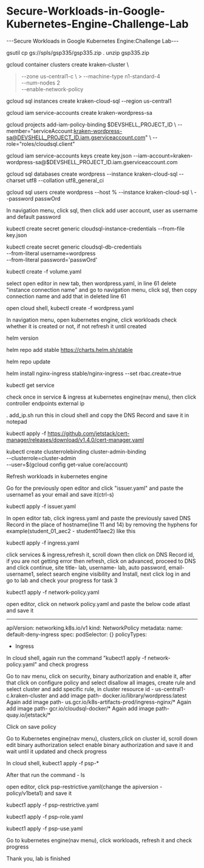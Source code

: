 # Secure-Workloads-in-Google-Kubernetes-Engine-Challenge-Lab

---Secure Workloads in Google Kubernetes Engine:Challenge Lab---

gsutil cp gs://spls/gsp335/gsp335.zip .
unzip gsp335.zip

gcloud container clusters create kraken-cluster \
>  --zone us-central1-c \                                                                                                                                                          >  --machine-type n1-standard-4 \
>  --num-nodes 2 \
>  --enable-network-policy

gcloud sql instances create kraken-cloud-sql --region us-central1

gcloud iam service-accounts create kraken-wordpress-sa

gcloud projects add-iam-policy-binding $DEVSHELL_PROJECT_ID \ --member="serviceAccount:kraken-wordpress-sa@DEVSHELL_PROJECT_ID.iam.gserviceaccount.com" \ --role="roles/cloudsql.client"

gcloud iam service-accounts keys create key.json --iam-account=kraken-wordpress-sa@$DEVSHELL_PROJECT_ID.iam.gserviceaccount.com

gcloud sql databases create wordpress --instance kraken-cloud-sql --charset utf8 --collation utf8_general_ci

gcloud sql users create wordpress --host % --instance kraken-cloud-sql \ --password passwOrd

In navigation menu, click sql, then click add user account, user as username and default password

kubectl create secret generic cloudsql-instance-credentials --from-file key.json

kubectl create secret generic cloudsql-db-credentials \
    --from-literal username=wordpress \
    --from-literal password='passwOrd'

kubectl create -f volume.yaml

select open editor in new tab, then wordpress.yaml, in line 61 delete "instance connection name" and go to navigation menu, click sql, then copy connection name and add that in deleted line 61

open cloud shell,
kubectl create -f wordpress.yaml

In navigation menu, open kubernetes engine, click workloads check whether it is created or not, if not refresh it until created

helm version

helm repo add stable https://charts.helm.sh/stable

helm repo update

helm install nginx-ingress stable/nginx-ingress --set rbac.create=true

kubectl get service

check once in service & ingress at kubernetes engine(nav menu), then click controller endpoints external ip

. add_ip.sh    run this in cloud shell and copy the DNS Record and save it in notepad

kubectl apply -f https://github.com/jetstack/cert-manager/releases/download/v1.4.0/cert-manager.yaml

kubectl create clusterrolebinding cluster-admin-binding \
    --clusterrole=cluster-admin \
    --user=$(gcloud config get-value core/account)

Refresh workloads in kubernetes engine

Go for the previously open editor and click "issuer.yaml" and paste the username1 as your email and save it(ctrl-s)

kubectl apply -f issuer.yaml

In open editor tab, click ingress.yaml and paste the previously saved DNS Record in the place of hostname(line 11 and 14) by removing the hyphens for example(student_01_aec2 - student01aec2) like this

kubectl apply -f ingress.yaml

click services & ingress,refresh it, scroll down then click on DNS Record id, if you are not getting error then refresh, click on advanced, proceed to DNS and click continue, site title- lab, username- lab, auto password, email- username1, select search engine visibility and Install, next click log in and go to lab and check your progress for task 3

kubect1 apply -f network-policy.yaml

open editor, click on network policy.yaml and paste the below code atlast and save it

---
apiVersion: networking.k8s.io/v1
kind: NetworkPolicy
metadata:
  name: default-deny-ingress
spec:
  podSelector: {}
  policyTypes:
  - Ingress

In cloud shell, again run the command "kubect1 apply -f network-policy.yaml" and check progress

Go to nav menu, click on security, binary authorization and enable it, after that click on configure policy and select disallow all images, create rule and select cluster and add specific rule, in cluster resource id - us-central1-c.kraken-cluster
and add image path- docker.io/library/wordpress:latest
Again add image path- us.gcr.io/k8s-artifacts-prod/ingress-nginx/*
Again add image path- gcr.io/cloudsql-docker/*
Again add image path- quay.io/jetstack/*

Click on save policy

Go to Kubernetes engine(nav menu), clusters,click on cluster id, scroll down edit binary authorization select enable binary authorization and save it and wait until it updated and check progress

In cloud shell, kubect1 apply -f psp-*

After that run the command - ls

open editor, click psp-restrictive.yaml(change the apiversion - policy/v1beta1) and save it

kubect1 apply -f psp-restrictive.yaml

kubect1 apply -f psp-role.yaml

kubect1 apply -f psp-use.yaml

Go to kubernetes engine(nav menu), click workloads, refresh it and check progress

Thank you, lab is finished

 




